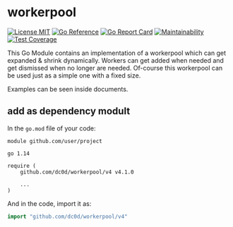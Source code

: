 # workerpool



[![License MIT](https://img.shields.io/badge/License-MIT-blue.svg)](http://opensource.org/licenses/MIT) [![Go Reference](https://pkg.go.dev/badge/github.com/dc0d/workerpool.svg)](https://pkg.go.dev/github.com/dc0d/workerpool) [![Go Report Card](https://goreportcard.com/badge/github.com/dc0d/workerpool)](https://goreportcard.com/report/github.com/dc0d/workerpool) [![Maintainability](https://api.codeclimate.com/v1/badges/8aacea5d15dbf2295a5d/maintainability)](https://codeclimate.com/github/dc0d/workerpool/maintainability) [![Test Coverage](https://api.codeclimate.com/v1/badges/8aacea5d15dbf2295a5d/test_coverage)](https://codeclimate.com/github/dc0d/workerpool/test_coverage)


This Go Module contains an implementation of a workerpool which can get expanded &amp; shrink dynamically. Workers can get added when needed and get dismissed when no longer are needed. Of-course this workerpool can be used just as a simple one with a fixed size.

Examples can be seen inside documents.

## add as dependency modult

In the `go.mod` file of your code:

```
module github.com/user/project

go 1.14

require (
	github.com/dc0d/workerpool/v4 v4.1.0

    ...
)
```

And in the code, import it as:

```go
import "github.com/dc0d/workerpool/v4"
```

